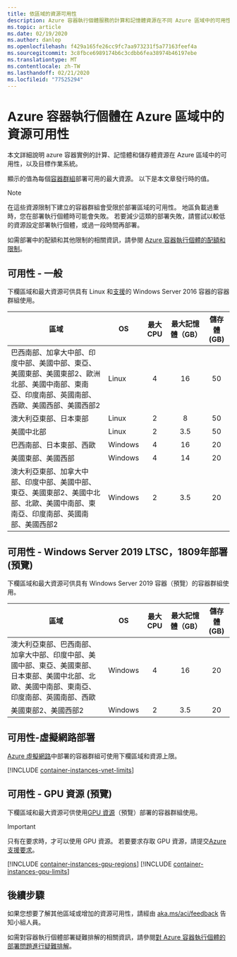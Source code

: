 ```yaml
---
title: 依區域的資源可用性
description: Azure 容器執行個體服務的計算和記憶體資源在不同 Azure 區域中的可用性。
ms.topic: article
ms.date: 02/19/2020
ms.author: danlep
ms.openlocfilehash: f429a165fe26cc9fc7aa973231f5a77163feef4a
ms.sourcegitcommit: 3c8fbce6989174b6c3cdbb6fea38974b46197ebe
ms.translationtype: MT
ms.contentlocale: zh-TW
ms.lasthandoff: 02/21/2020
ms.locfileid: "77525294"
---
```

# <a name="resource-availability-for-azure-container-instances-in-azure-regions"></a>Azure 容器執行個體在 Azure 區域中的資源可用性

本文詳細說明 azure 容器實例的計算、記憶體和儲存體資源在 Azure 區域中的可用性，以及目標作業系統。 

顯示的值為每個[容器群組](container-instances-container-groups.md)部署可用的最大資源。 以下是本文章發行時的值。 

> [!NOTE]
> 在這些資源限制下建立的容器群組會受限於部署區域的可用性。 地區負載過重時，您在部署執行個體時可能會失敗。 若要減少這類的部署失敗，請嘗試以較低的資源設定部署執行個體，或過一段時間再部署。

如需部署中的配額和其他限制的相關資訊，請參閱 [Azure 容器執行個體的配額和限制](container-instances-quotas.md)。

## <a name="availability---general"></a>可用性 - 一般

下欄區域和最大資源可供具有 Linux 和[支援](container-instances-faq.md#what-windows-base-os-images-are-supported)的 Windows Server 2016 容器的容器群組使用。

| 區域 | OS | 最大 CPU | 最大記憶體（GB） | 儲存體 (GB) |
| -------- | -- | :---: | :-----------: | :---: |
| 巴西南部、加拿大中部、印度中部、美國中部、東亞、美國東部、美國東部2、歐洲北部、美國中南部、東南亞、印度南部、英國南部、西歐、美國西部、美國西部2 | Linux | 4 | 16 | 50 |
| 澳大利亞東部、日本東部 | Linux | 2 | 8 | 50 |
| 美國中北部 | Linux | 2 | 3.5 | 50 |
| 巴西南部、日本東部、西歐 | Windows | 4 | 16 | 20 |
| 美國東部、美國西部 | Windows | 4 | 14 | 20 |
| 澳大利亞東部、加拿大中部、印度中部、美國中部、東亞、美國東部2、美國中北部、北歐、美國中南部、東南亞、印度南部、英國南部、美國西部2 | Windows | 2 | 3.5 | 20 |

## <a name="availability---windows-server-2019-ltsc-1809-deployments-preview"></a>可用性 - Windows Server 2019 LTSC，1809年部署 (預覽)

下欄區域和最大資源可供具有 Windows Server 2019 容器（預覽）的容器群組使用。

| 區域 | OS | 最大 CPU | 最大記憶體（GB） | 儲存體 (GB) |
| -------- | -- | :---: | :-----------: | :---: |
| 澳大利亞東部、巴西南部、加拿大中部、印度中部、美國中部、東亞、美國東部、日本東部、美國中北部、北歐、美國中南部、東南亞、印度南部、英國南部、西歐 | Windows | 4 | 16 | 20 |
| 美國東部2、美國西部2 | Windows | 2 | 3.5 | 20 |


## <a name="availability---virtual-network-deployment"></a>可用性-虛擬網路部署

[Azure 虛擬網路](container-instances-vnet.md)中部署的容器群組可使用下欄區域和資源上限。

[!INCLUDE [container-instances-vnet-limits](../../includes/container-instances-vnet-limits.md)]

## <a name="availability---gpu-resources-preview"></a>可用性 - GPU 資源 (預覽)

下欄區域和最大資源可供使用[GPU 資源](container-instances-gpu.md)（預覽）部署的容器群組使用。

> [!IMPORTANT]
> 只有在要求時，才可以使用 GPU 資源。 若要要求存取 GPU 資源，請提交[Azure 支援要求][azure-support]。

[!INCLUDE [container-instances-gpu-regions](../../includes/container-instances-gpu-regions.md)]
[!INCLUDE [container-instances-gpu-limits](../../includes/container-instances-gpu-limits.md)]

## <a name="next-steps"></a>後續步驟

如果您想要了解其他區域或增加的資源可用性，請經由 [aka.ms/aci/feedback](https://aka.ms/aci/feedback) 告知小組人員。

如需對容器執行個體部署疑難排解的相關資訊，請參閱[對 Azure 容器執行個體的部署問題進行疑難排解](container-instances-troubleshooting.md)。


[azure-support]: https://ms.portal.azure.com/#blade/Microsoft_Azure_Support/HelpAndSupportBlade/newsupportrequest